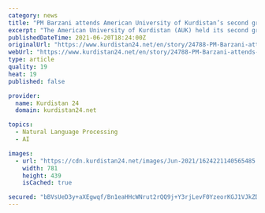 ```yaml
---
category: news
title: "PM Barzani attends American University of Kurdistan’s second graduation ceremony"
excerpt: "The American University of Kurdistan (AUK) held its second graduation ceremony on Sunday, an event attended by Masrour Barzani, Prime Minister of the Kurdistan Regional Government, and official who congratulated the new diploma-holders."
publishedDateTime: 2021-06-20T18:24:00Z
originalUrl: "https://www.kurdistan24.net/en/story/24788-PM-Barzani-attends-American-University-of-Kurdistan’s-second-graduation-ceremony"
webUrl: "https://www.kurdistan24.net/en/story/24788-PM-Barzani-attends-American-University-of-Kurdistan’s-second-graduation-ceremony"
type: article
quality: 19
heat: 19
published: false

provider:
  name: Kurdistan 24
  domain: kurdistan24.net

topics:
  - Natural Language Processing
  - AI

images:
  - url: "https://cdn.kurdistan24.net/images/Jun-2021/1624221140565485.jpg"
    width: 781
    height: 439
    isCached: true

secured: "bBVsUeD3y+aXEgwqf/Bn1eaHHcWNrut2rQQ9j+Y3rjLevF0YzeorKGJ1VJkZD+h22AiLsWAPXaomlrrYzzpqlX3by4CjOHBvOBLDhKkCwhUZsWMzUd7yaat1ucDWf/cYWh5ND8Rad9b93g6K3hhD00I0U2MCRiB3QTSyjV/DxW8x/2S1TOcBQjdz3tMPLqLS62DjwYTiSA8IkRvoPL86PXUmv2N4I5olcWWHazufumnjxvs8Od7DMh3CV5e+Tgd/5iTZqf+TZc0CAtIkTLzPSLceUlNiOqjV2YV7OInlio1nGZq9tztkhsTu/CFoUwMgK915/ORnVKuR/Psx1+xd8jpe1mqZsgXAJi0WxoAclCo=;63PtI3W92ZxK+mzUF+l/Xg=="
---
```


